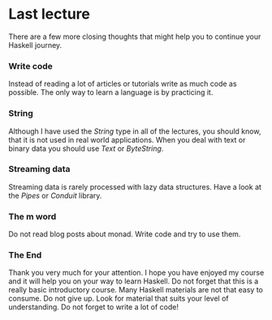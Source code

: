 # Last lecture

There are a few more closing thoughts that might help you to continue your
Haskell journey.

### Write code

Instead of reading a lot of articles or tutorials write as much code as
possible.  The only way to learn a language is by practicing it.

### String

Although I have used the *String* type in all of the lectures, you should know,
that it is not used in real world applications.  When you deal with text or
binary data you should use *Text* or *ByteString*.

### Streaming data

Streaming data is rarely processed with lazy data structures.  Have a look at the
*Pipes* or *Conduit* library.

### The m word

Do not read blog posts about monad.  Write code and try to use them.

### The End

Thank you very much for your attention.  I hope you have enjoyed my course and
it will help you on your way to learn Haskell.  Do not forget that this is a
really basic introductory course.  Many Haskell materials are not that easy to
consume.  Do not give up.  Look for material that suits your level of
understanding.  Do not forget to write a lot of code!

